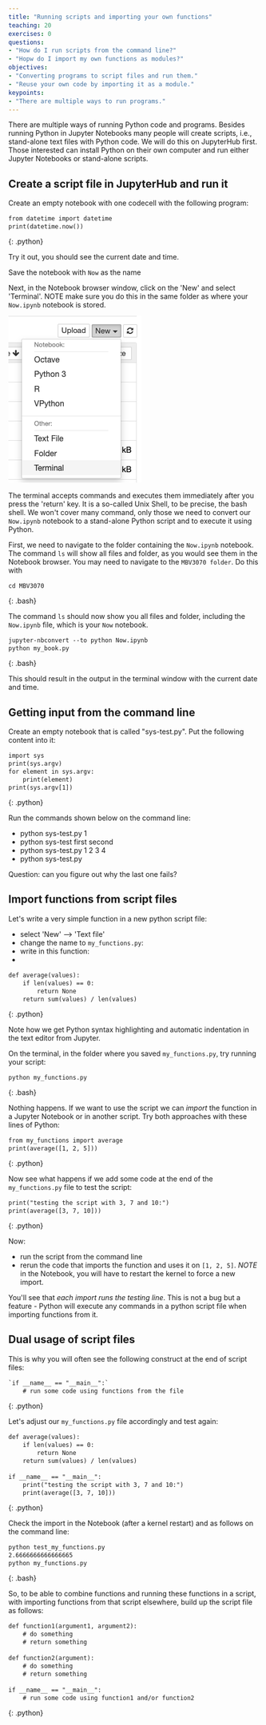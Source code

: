 ```yaml
---
title: "Running scripts and importing your own functions"
teaching: 20
exercises: 0
questions:
- "How do I run scripts from the command line?"
- "Hopw do I import my own functions as modules?"
objectives:
- "Converting programs to script files and run them."
- "Reuse your own code by importing it as a module."
keypoints:
- "There are multiple ways to run programs."
---
```


There are multiple ways of running Python code and programs. Besides running Python in Jupyter Notebooks many people will create scripts, i.e., stand-alone text files with Python code. We will do this on JupyterHub first. Those interested can install Python on their own computer and run either Jupyter Notebooks or stand-alone scripts.

## Create a script file in JupyterHub and run it

Create an empty notebook with one codecell with the following program:

~~~
from datetime import datetime
print(datetime.now())
~~~
{: .python}

Try it out, you should see the current date and time.

Save the notebook with `Now` as the name

Next, in the Notebook browser window, click on the 'New' and select 'Terminal'. NOTE make sure you do this in the same folder as where your `Now.ipynb` notebook is stored.

![Opening a Terminal window](../fig/0_jupyter_notebook_terminal.png)  

The terminal accepts commands and executes them immediately after you press the 'return' key. It is a so-called Unix Shell, to be precise, the bash shell. We won't cover many command, only those we need to convert our `Now.ipynb` notebook to a stand-alone Python script and to execute it using Python.

First, we need to navigate to the folder containing the `Now.ipynb` notebook. The command `ls` will show all files and folder, as you would see them in the Notebook browser. You may need to navigate to the `MBV3070 folder`. Do this with

~~~
cd MBV3070
~~~
{: .bash}


The command `ls` should now show you all files and folder, including the `Now.ipynb` file, which is your `Now` notebook.

~~~
jupyter-nbconvert --to python Now.ipynb
python my_book.py
~~~
{: .bash}

This should result in the output in the terminal window with the current date and time.

## Getting input from the command line

Create an empty notebook that is called "sys-test.py". Put the following content into it:

~~~
import sys
print(sys.argv)
for element in sys.argv:
    print(element)
print(sys.argv[1])
~~~
{: .python}

Run the commands shown below on the command line:

  * python sys-test.py 1
  * python sys-test first second
  * python sys-test.py 1 2 3 4
  * python sys-test.py

Question: can you figure out why the last one fails?

## Import functions from script files


Let's write a very simple function in a new python script file:

* select 'New' --> 'Text file'
* change the name to `my_functions.py`:
* write in this function:
*
~~~
def average(values):
    if len(values) == 0:
        return None
    return sum(values) / len(values)
~~~
{: .python}

Note how we get Python syntax highlighting and automatic indentation in the text editor from Jupyter.

On the terminal, in the folder where you saved `my_functions.py`, try running your script:

~~~
python my_functions.py
~~~
{: .bash}

Nothing happens. If we want to use the script we can *import* the function in a Jupyter Notebook or in another script. Try both approaches with these lines of Python:

~~~
from my_functions import average
print(average([1, 2, 5]))
~~~
{: .python}

Now see what happens if we add some code at the end of the `my_functions.py` file to test the script:

~~~
print("testing the script with 3, 7 and 10:")
print(average([3, 7, 10]))
~~~
{: .python}

Now:
* run the script from the command line
* rerun the code that imports the function and uses it on `[1, 2, 5]`. _NOTE_ in the Notebook, you will have to restart the kernel to force a new import.

You'll see that *each import runs the testing line*. This is not a bug but a feature - Python will execute any commands in a python script file when importing functions from it.


## Dual usage of script files

This is why you will often see the following construct at the end of script files:

~~~
`if __name__ == "__main__":`
    # run some code using functions from the file
~~~
{: .python}

Let's adjust our `my_functions.py` file accordingly and test again:

~~~
def average(values):
    if len(values) == 0:
        return None
    return sum(values) / len(values)

if __name__ == "__main__":
    print("testing the script with 3, 7 and 10:")
    print(average([3, 7, 10]))

~~~
{: .python}

Check the import in the Notebook (after a kernel restart) and as follows on the command line:

~~~
python test_my_functions.py
2.6666666666666665
python my_functions.py
~~~
{: .bash}

So, to be able to combine functions and running these functions in a script, with importing functions from that script elsewhere, build up the script file as follows:

~~~
def function1(argument1, argument2):
    # do something
    # return something

def function2(argument):
    # do something
    # return something

if __name__ == "__main__":
    # run some code using function1 and/or function2

~~~
{: .python}
